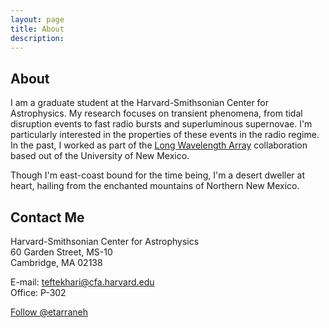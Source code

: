 ```yaml
---
layout: page
title: About
description: 
---
```

## About
I am a graduate student at the Harvard-Smithsonian Center for Astrophysics. My research focuses on transient phenomena, from tidal disruption events to fast radio bursts and superluminous supernovae. I'm particularly interested in the properties of these events in the radio regime. In the past, I worked as part of the [Long Wavelength Array](http://www.phys.unm.edu/~lwa/index.html) collaboration based out of the University of New Mexico.

Though I'm east-coast bound for the time being, I'm a desert dweller at heart, hailing from the enchanted mountains of Northern New Mexico.

## Contact Me

Harvard-Smithsonian Center for Astrophysics  
60 Garden Street, MS-10  
Cambridge, MA 02138  

E-mail: [teftekhari@cfa.harvard.edu](mailto:teftekhari@cfa.harvard.edu)  
Office: P-302

<a href="https://twitter.com/etarraneh" class="twitter-follow-button" data-show-count="false">Follow @etarraneh</a><script async src="//platform.twitter.com/widgets.js" charset="utf-8"></script>



